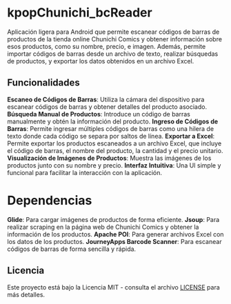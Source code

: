 # kpopChunichi_bcReader
Aplicación ligera para Android que permite escanear códigos de barras de productos de la tienda online Chunichi Comics y obtener información sobre esos productos, como su nombre, precio, e imagen. Además, permite importar códigos de barras desde un archivo de texto, realizar búsquedas de productos, y exportar los datos obtenidos en un archivo Excel.

## Funcionalidades
**Escaneo de Códigos de Barras**: Utiliza la cámara del dispositivo para escanear códigos de barras y obtener detalles del producto asociado.
**Búsqueda Manual de Productos**: Introduce un código de barras manualmente y obtén la información del producto.
**Ingreso de Códigos de Barras**: Permite ingresar múltiples códigos de barras como una hilera de texto donde cada código se separa por saltos de línea.
**Exportar a Excel**: Permite exportar los productos escaneados a un archivo Excel, que incluye el código de barras, el nombre del producto, la cantidad y el precio unitario.
**Visualización de Imágenes de Productos**: Muestra las imágenes de los productos junto con su nombre y precio.
**Interfaz Intuitiva**: Una UI simple y funcional para facilitar la interacción con la aplicación.

# Dependencias
**Glide**: Para cargar imágenes de productos de forma eficiente.
**Jsoup**: Para realizar scraping en la página web de Chunichi Comics y obtener la información de los productos.
**Apache POI**: Para generar archivos Excel con los datos de los productos.
**JourneyApps Barcode Scanner**: Para escanear códigos de barras de forma sencilla y rápida.

## Licencia
Este proyecto está bajo la Licencia MIT - consulta el archivo [LICENSE](LICENSE) para más detalles.
